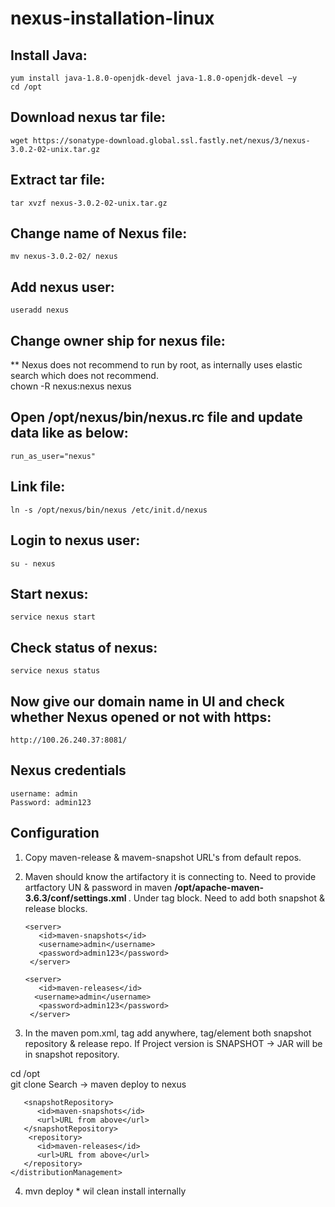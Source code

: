 # nexus-installation-linux

## Install Java:
    yum install java-1.8.0-openjdk-devel java-1.8.0-openjdk-devel –y
    cd /opt
## Download nexus tar file:
    wget https://sonatype-download.global.ssl.fastly.net/nexus/3/nexus-3.0.2-02-unix.tar.gz
## Extract tar file:
    tar xvzf nexus-3.0.2-02-unix.tar.gz
## Change name of Nexus file:
    mv nexus-3.0.2-02/ nexus
## Add nexus user: 
    useradd nexus
## Change owner ship for nexus file:
** Nexus does not recommend to run by root, as internally uses elastic search which does not recommend.  
    chown -R nexus:nexus nexus
## Open /opt/nexus/bin/nexus.rc file and update data like as below:
    run_as_user="nexus"
## Link file:
    ln -s /opt/nexus/bin/nexus /etc/init.d/nexus
## Login to nexus user:
    su - nexus
## Start nexus:
    service nexus start
## Check status of nexus:
    service nexus status
## Now give our domain name in UI and check whether Nexus opened or not with https:
    http://100.26.240.37:8081/
## Nexus credentials
    username: admin
    Password: admin123

## Configuration
1. Copy maven-release & mavem-snapshot URL's from default repos. 
2. Maven should know the artifactory it is connecting to. Need to provide artfactory UN & password in maven <b>/opt/apache-maven-3.6.3/conf/settings.xml </b>. Under <server> tag block. Need to add both snapshot & release blocks.
   ```
   <server>
      <id>maven-snapshots</id>
      <username>admin</username>
      <password>admin123</password>
    </server>

   <server>
      <id>maven-releases</id>
     <username>admin</username>
      <password>admin123</password>
    </server>
    ```
    
3. In the maven pom.xml, <Project> tag add anywhere, <distributionManagement> tag/element both snapshot repository & release repo. If Project version is SNAPSHOT -> JAR will be in snapshot repository. 

cd /opt    
git clone <weekend>
Search -> maven deploy to nexus
```<distributionManagement>
   <snapshotRepository>
      <id>maven-snapshots</id>
      <url>URL from above</url>
   </snapshotRepository>
    <repository>
      <id>maven-releases</id>
      <url>URL from above</url>
   </repository>
</distributionManagement>
```

4. mvn deploy * wil clean install internally


